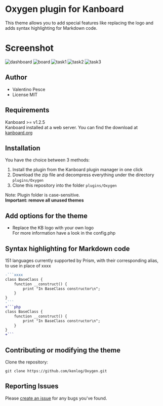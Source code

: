 # Oxygen plugin for Kanboard

This theme allows you to add special features like replacing the logo and adds syntax highlighting for Markdown code.

# Screenshot
![dashboard](https://user-images.githubusercontent.com/11728231/43210967-c7ed5158-9030-11e8-86ed-ec11147d5ecd.jpg)
![board](https://user-images.githubusercontent.com/11728231/43210970-c94007bc-9030-11e8-9ef9-06f6fe5a7ca2.jpg)
![task1](https://user-images.githubusercontent.com/11728231/43210973-ca70ea2a-9030-11e8-98f6-c3358dc30b04.jpg)
![task2](https://user-images.githubusercontent.com/11728231/43210981-cbea6b9c-9030-11e8-8620-5747439a3dab.jpg)
![task3](https://user-images.githubusercontent.com/11728231/43210987-cda78a5a-9030-11e8-9b6e-797148fbd4a4.jpg)

Author
------------
- Valentino Pesce
- License MIT

Requirements
------------
Kanboard >= v1.2.5  
Kanboard installed at a web server.
You can find the download at [kanboard.org](https://kanboard.org/)

Installation
------------
You have the choice between 3 methods:

1. Install the plugin from the Kanboard plugin manager in one click
2. Download the zip file and decompress everything under the directory `plugins/Oxygen`
3. Clone this repository into the folder `plugins/Oxygen`

Note: Plugin folder is case-sensitive.  
**Important: remove all unused themes**

Add options for the theme
------------
- Replace the KB logo with your own logo  
For more information have a look in the config.php

Syntax highlighting for Markdown code
------------
151 languages currently supported by Prism, with their corresponding alias, to use in place of xxxx
 
```diff
-```xxxx
class BaseClass {
    function __construct() {
        print "In BaseClass constructor\n";
    }
}
-```
+```php
class BaseClass {
    function __construct() {
        print "In BaseClass constructor\n";
    }
}
+```
```
Contributing or modifying the theme
------------
Clone the repository: 
```console 
git clone https://github.com/kenlog/Oxygen.git
```
Reporting Issues
------------
Please [create an issue](https://github.com/kenlog/Oxygen/issues) for any bugs you've found.
